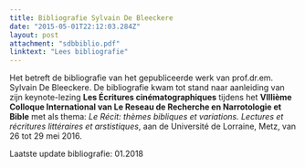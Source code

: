 ```yaml
---
title: Bibliografie Sylvain De Bleeckere
date: "2015-05-01T22:12:03.284Z"
layout: post
attachment: "sdbbiblio.pdf"
linktext: "Lees bibliografie"
---
```

Het betreft de bibliografie van het gepubliceerde werk van prof.dr.em. Sylvain De Bleeckere. De bibliografie kwam tot stand naar aanleiding van zijn keynote-lezing **Les Écritures cinématographiques** tijdens het **VIIIième Colloque International van Le Reseau de Recherche en Narrotologie et Bible** met als thema: _Le Récit: thèmes bibliques et variations. Lectures et récritures littéraires et arstistiques_, aan de Université de Lorraine, Metz, van 26 tot 29 mei 2016.

Laatste update bibliografie: 01.2018